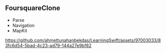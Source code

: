## FoursquareClone

- Parse
- Navigation
- MapKit

https://github.com/ahmettunahanbekdas/LearningSwift/assets/97003033/83fc6d54-5bad-4c23-ad79-144a27e9bf82
